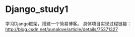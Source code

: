 # Django_study1
学习Django框架，搭建一个简易博客。
具体项目实现过程链接：http://blog.csdn.net/xunalove/article/details/75371327
